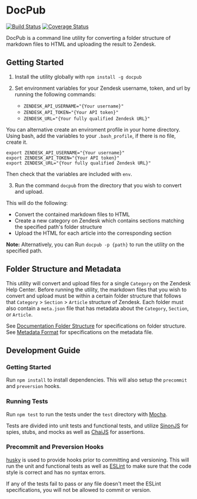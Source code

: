 # DocPub

[![Build Status](https://travis-ci.org/rakutentech/docpub.svg?branch=master)](https://travis-ci.org/rakutentech/docpub)
[![Coverage Status](https://coveralls.io/repos/github/rakutentech/docpub/badge.svg)](https://coveralls.io/github/rakutentech/docpub)

DocPub is a command line utility for converting a folder structure of markdown files to HTML and uploading the result to Zendesk.

## Getting Started

1. Install the utility globally with `npm install -g docpub`
2. Set environment variables for your Zendesk username, token, and url by running the following commands:

    - `ZENDESK_API_USERNAME="{Your username}"`
    - `ZENDESK_API_TOKEN="{Your API token}"`
    - `ZENDESK_URL="{Your fully qualified Zendesk URL}"`

You can alternative create an enviroment profile in your home directory. Using bash, add the variables to your `.bash_profile`, if there is no file, create it.

```
export ZENDESK_API_USERNAME="{Your username}"
export ZENDESK_API_TOKEN="{Your API token}"
export ZENDESK_URL="{Your fully qualified Zendesk URL}"
```

Then check that the variables are included with `env`.

3. Run the command `docpub` from the directory that you wish to convert and upload.

This will do the following:
- Convert the contained markdown files to HTML
- Create a new category on Zendesk which contains sections matching the specified path's folder structure
- Upload the HTML for each article into the corresponding section

**Note:** Alternatively, you can Run `docpub -p {path}` to run the utility on the specified path.

## Folder Structure and Metadata

This utility will convert and upload files for a single `Category` on the Zendesk Help Center. Before running the utility, the markdown files that you wish to convert and upload must be within a certain folder structure that follows that `Category` > `Section` > `Article` structure of Zendesk. Each folder must also contain a `meta.json` file that has metadata about the `Category`, `Section`, or `Article`.

See [Documentation Folder Structure](docs/folder-structure.md) for specifications on folder structure.
See [Metadata Format](docs/metadata.md) for specifications on the metadata file.

## Development Guide

### Getting Started

Run `npm install` to install dependencies. This will also setup the `precommit` and `preversion` hooks.

### Running Tests

Run `npm test` to run the tests under the `test` directory with [Mocha](https://github.com/mochajs/mocha).

Tests are divided into unit tests and functional tests, and utilize [SinonJS](http://sinonjs.org/) for spies, stubs, and mocks as well as [ChaiJS](http://chaijs.com/) for assertions.

### Precommit and Preversion Hooks

[husky](https://github.com/typicode/husky) is used to provide hooks prior to committing and versioning. This will run the unit and functional tests as well as [ESLint](http://eslint.org/) to make sure that the code style is correct and has no syntax errors.

If any of the tests fail to pass or any file doesn't meet the ESLint specifications, you will not be allowed to commit or version.

